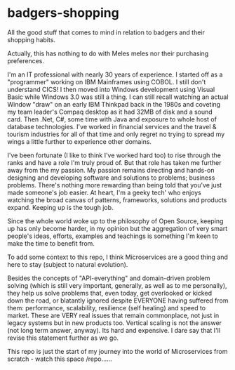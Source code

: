 # badgers-shopping
All the good stuff that comes to mind in relation to badgers and their shopping habits.

Actually, this has nothing to do with Meles meles nor their purchasing preferences.

I'm an IT professional with nearly 30 years of experience. I started off as a "programmer" working on IBM Mainframes using COBOL. I still don't understand CICS! I then moved into Windows development using Visual Basic while Windows 3.0 was still a thing. I can still recall watching an actual Window "draw" on an early IBM Thinkpad back in the 1980s and coveting my team leader's Compaq desktop as it had 32MB of disk and a sound card.  Then .Net, C#, some time with Java and exposure to whole host of database technologies. I've worked in financial services and the travel & tourism industries for all of that time and only regret no trying to spread my wings a little further to experience other domains.

I've been fortunate (I like to think I've worked hard too) to rise through the ranks and have a role I'm truly proud of. But that role has taken me further away from the my passion. My passion remains directing and hands-on designing and developing software and solutions to problems; business problems. There's nothing more rewarding than being told that you've just made someone's job easier. At heart, I'm a geeky tech' who enjoys watching the broad canvas of patterns, frameworks, solutions and products expand. Keeping up is the tough job.

Since the whole world woke up to the philosophy of Open Source, keeping up has only become harder, in my opinion but the aggregation of very smart people's ideas, efforts, examples and teachings is something I'm keen to make the time to benefit from.   

To add some context to this repo, I think Microservices are a good thing and here to stay (subject to natural evolution). 

Besides the concepts of "API-everything" and domain-driven problem solving (which is still very important, generally, as well as to me personally), they help us solve problems that, even today, get overlooked or kicked down the road, or blatantly ignored despite EVERYONE having suffered from them: performance, scalability, resilience (self healing) and speed to market. These are VERY real issues that remain commonplace, not just in legacy systems but in new products too. Vertical scaling is not the answer (not long term answer, anyway). Its hard and expensive. I dare say that I'll revise this statement further as we go.

This repo is just the start of my journey into the world of Microservices from scratch - watch this space /repo......

